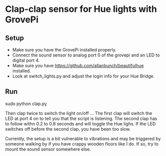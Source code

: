 # Clap-clap sensor for Hue lights with GrovePi #

## Setup ##
- Make sure you have the GrovePi installed properly. 
- Connect the sound sensor to analog port 0 of the grovepi and an LED to digital port 4.
- Make sure you have https://github.com/allanbunch/beautifulhue installed.
- Look at switch_lights.py and adjust the login info for your Hue Bridge.

## Run ##
sudo python clap.py

Then clap twice to switch the light on/off ... The first clap will switch the LED at port 4 on to tell you that the script is listening. The second clap has to follow withn 0.2 to 0.8 seconds and will toggle the Hue lighs. If the LED switches off before the second clap, you have been too slow.

Currently, the setup is a bit vulnerable to vibrations and may be triggered by someone walking by if you have crappy wooden floors like I do. If so, try to mount the sound sensor somewhere else. 
